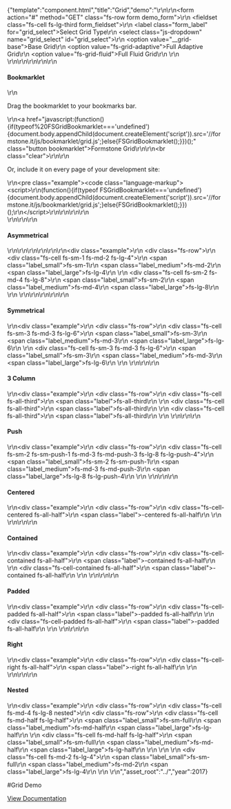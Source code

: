 {"template":"component.html","title":"Grid","demo":"<script>\r\n  $(function() {\r\n    var $body = $(\"body\");\r\n      $gridSelect = $(\"#grid_select\").on(\"change\", function() {\r\n        var $target = $(this),\r\n          type = $target.val();\r\n\r\n        $body.removeClass(\"fs-grid-fluid fs-grid-adaptive\")\r\n           .addClass(type);\r\n      });\r\n  });\r\n</script>\r\n\r\n<form action=\"#\" method=\"GET\" class=\"fs-row form demo_form\">\r\n  <fieldset class=\"fs-cell fs-lg-third form_fieldset\">\r\n    <label class=\"form_label\" for=\"grid_select\">Select Grid Type</label>\r\n    <select class=\"js-dropdown\" name=\"grid_select\" id=\"grid_select\">\r\n      <option value=\"__grid-base\">Base Grid</option>\r\n      <option value=\"fs-grid-adaptive\">Full Adaptive Grid</option>\r\n      <option value=\"fs-grid-fluid\">Full Fluid Grid</option>\r\n    </select>\r\n  </fieldset>\r\n</form>\r\n\r\n\r\n<!-- Bookmarklet -->\r\n<h4>Bookmarklet</h4>\r\n<p>Drag the bookmarklet to your bookmarks bar.</p>\r\n<a href=\"javascript:(function(){if(typeof%20FSGridBookmarklet==='undefined'){document.body.appendChild(document.createElement('script')).src='//formstone.it/js/bookmarklet/grid.js';}else{FSGridBookmarklet();}})();\" class=\"button bookmarklet\">Formstone Grid</a>\r\n\r\n<br class=\"clear\">\r\n\r\n<p>Or, include it on every page of your development site:</p>\r\n<pre class=\"example\"><code class=\"language-markup\">&lt;script&gt;\r\n(function(){if(typeof FSGridBookmarklet==='undefined'){document.body.appendChild(document.createElement('script')).src='//formstone.it/js/bookmarklet/grid.js';}else{FSGridBookmarklet();}})();\r\n&lt;/script&gt;</code></pre>\r\n\r\n<script>\r\n(function(){if(typeof FSGridBookmarklet==='undefined'){document.body.appendChild(document.createElement('script')).src='//formstone.it/js/bookmarklet/grid.js';}else{FSGridBookmarklet();}})();\r\n</script>\r\n\r\n<br>\r\n\r\n\r\n<h4>Asymmetrical</h4>\r\n\r\n<!-- START: FIRSTDEMO -->\r\n\r\n<style>\r\n  .button.bookmarklet { clear: both; }\r\n\r\n  .example { margin: 20px 0; }\r\n  .example .fs-row { background: #CFD8DC; border-radius: 2px; overflow: hidden; padding-top: 1.8%; }\r\n  .example [class*=\"fs-cell\"] { background: #455a64; color: #fff; border-radius: 2px; margin-bottom: 1.8%; overflow: hidden; text-align: center; }\r\n  .example .nested { margin-top: 0; margin-bottom: 0; }\r\n  .example .nested .fs-row { padding-top: 0; }\r\n  .example [class*=\"label\"] { background: #ccc; display: block; padding-top: 15px; padding-bottom: 15px; }\r\n\r\n  .example .label,\r\n  .example .label_small,\r\n  .example .label_medium,\r\n  .example .label_large { background: #455a64; }\r\n\r\n  .example .label_small,\r\n  .example .label_medium,\r\n  .example .label_large { display: none; }\r\n\r\n  @media screen and (min-width: 0px) and (max-width: 739px) {\r\n    .example .label_small { display: block; }\r\n  }\r\n  @media screen and (min-width: 740px) and (max-width: 979px) {\r\n    .example .label_medium { display: block; }\r\n  }\r\n  @media screen and (min-width: 980px) {\r\n    .example .label_large { display: block; }\r\n  }\r\n</style>\r\n\r\n<div class=\"example\">\r\n  <div class=\"fs-row\">\r\n    <div class=\"fs-cell fs-sm-1 fs-md-2 fs-lg-4\">\r\n      <span class=\"label_small\">fs-sm-1</span>\r\n      <span class=\"label_medium\">fs-md-2</span>\r\n      <span class=\"label_large\">fs-lg-4</span>\r\n    </div>\r\n    <div class=\"fs-cell fs-sm-2 fs-md-4 fs-lg-8\">\r\n      <span class=\"label_small\">fs-sm-2</span>\r\n      <span class=\"label_medium\">fs-md-4</span>\r\n      <span class=\"label_large\">fs-lg-8</span>\r\n    </div>\r\n  </div>\r\n</div>\r\n\r\n<!-- END: FIRSTDEMO -->\r\n\r\n<h4>Symmetrical</h4>\r\n<div class=\"example\">\r\n  <div class=\"fs-row\">\r\n    <div class=\"fs-cell fs-sm-3 fs-md-3 fs-lg-6\">\r\n      <span class=\"label_small\">fs-sm-3</span>\r\n      <span class=\"label_medium\">fs-md-3</span>\r\n      <span class=\"label_large\">fs-lg-6</span>\r\n    </div>\r\n    <div class=\"fs-cell fs-sm-3 fs-md-3 fs-lg-6\">\r\n      <span class=\"label_small\">fs-sm-3</span>\r\n      <span class=\"label_medium\">fs-md-3</span>\r\n      <span class=\"label_large\">fs-lg-6</span>\r\n    </div>\r\n  </div>\r\n</div>\r\n\r\n<h4>3 Column</h4>\r\n<div class=\"example\">\r\n  <div class=\"fs-row\">\r\n    <div class=\"fs-cell fs-all-third\">\r\n      <span class=\"label\">fs-all-third</span>\r\n    </div>\r\n    <div class=\"fs-cell fs-all-third\">\r\n      <span class=\"label\">fs-all-third</span>\r\n    </div>\r\n    <div class=\"fs-cell fs-all-third\">\r\n      <span class=\"label\">fs-all-third</span>\r\n    </div>\r\n  </div>\r\n</div>\r\n\r\n<h4>Push</h4>\r\n<div class=\"example\">\r\n  <div class=\"fs-row\">\r\n    <div class=\"fs-cell fs-sm-2 fs-sm-push-1 fs-md-3 fs-md-push-3 fs-lg-8 fs-lg-push-4\">\r\n      <span class=\"label_small\">fs-sm-2 fs-sm-push-1</span>\r\n      <span class=\"label_medium\">fs-md-3 fs-md-push-3</span>\r\n      <span class=\"label_large\">fs-lg-8 fs-lg-push-4</span>\r\n    </div>\r\n  </div>\r\n</div>\r\n\r\n<h4>Centered</h4>\r\n<div class=\"example\">\r\n  <div class=\"fs-row\">\r\n    <div class=\"fs-cell-centered fs-all-half\">\r\n      <span class=\"label\">-centered fs-all-half</span>\r\n    </div>\r\n  </div>\r\n</div>\r\n\r\n<h4>Contained</h4>\r\n<div class=\"example\">\r\n  <div class=\"fs-row\">\r\n    <div class=\"fs-cell-contained fs-all-half\">\r\n      <span class=\"label\">-contained fs-all-half</span>\r\n    </div>\r\n    <div class=\"fs-cell-contained fs-all-half\">\r\n      <span class=\"label\">-contained fs-all-half</span>\r\n    </div>\r\n  </div>\r\n</div>\r\n\r\n<h4>Padded</h4>\r\n<div class=\"example\">\r\n  <div class=\"fs-row\">\r\n    <div class=\"fs-cell-padded fs-all-half\">\r\n      <span class=\"label\">-padded fs-all-half</span>\r\n    </div>\r\n    <div class=\"fs-cell-padded fs-all-half\">\r\n      <span class=\"label\">-padded fs-all-half</span>\r\n    </div>\r\n  </div>\r\n</div>\r\n\r\n<h4>Right</h4>\r\n<div class=\"example\">\r\n  <div class=\"fs-row\">\r\n    <div class=\"fs-cell-right fs-all-half\">\r\n      <span class=\"label\">-right fs-all-half</span>\r\n    </div>\r\n  </div>\r\n</div>\r\n\r\n<h4>Nested</h4>\r\n<div class=\"example\">\r\n  <div class=\"fs-row\">\r\n    <div class=\"fs-cell fs-md-4 fs-lg-8 nested\">\r\n      <div class=\"fs-row\">\r\n        <div class=\"fs-cell fs-md-half fs-lg-half\">\r\n          <span class=\"label_small\">fs-sm-full</span>\r\n          <span class=\"label_medium\">fs-md-half</span>\r\n          <span class=\"label_large\">fs-lg-half</span>\r\n        </div>\r\n        <div class=\"fs-cell fs-md-half fs-lg-half\">\r\n          <span class=\"label_small\">fs-sm-full</span>\r\n          <span class=\"label_medium\">fs-md-half</span>\r\n          <span class=\"label_large\">fs-lg-half</span>\r\n        </div>\r\n      </div>\r\n    </div>\r\n    <div class=\"fs-cell fs-md-2 fs-lg-4\">\r\n      <span class=\"label_small\">fs-sm-full</span>\r\n      <span class=\"label_medium\">fs-md-2</span>\r\n      <span class=\"label_large\">fs-lg-4</span>\r\n    </div>\r\n  </div>\r\n</div>","asset_root":"../","year":2017}

 #Grid Demo
<p class="back_link"><a href="https://formstone.it/components/grid">View Documentation</a></p>